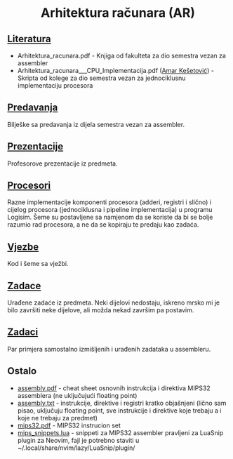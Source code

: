 <h1 style="text-align: center;">Arhitektura računara (AR)</h1>

## [Literatura](./Literatura)
- Arhitektura_racunara.pdf - Knjiga od fakulteta za dio semestra vezan za assembler 
- Arhitektura_racunara___CPU_Implementacija.pdf ([Amar Kešetović](https://github.com/kesetovic)) - Skripta od kolege za dio semestra vezan za jednociklusnu implementaciju procesora

## [Predavanja](./Predavanja)
Bilješke sa predavanja iz dijela semestra vezan za assembler.

## [Prezentacije](./Prezentacije)
Profesorove prezentacije iz predmeta.

## [Procesori](./Procesori)
Razne implementacije komponenti procesora (adderi, registri i slično) i cijelog procesora (jednociklusna i pipeline implementacija) u programu Logisim. Šeme su postavljene sa namjenom da se koriste da bi se bolje razumio rad procesora, a ne da se kopiraju te predaju kao zadaća.

## [Vjezbe](./Vjezbe)
Kod i šeme sa vježbi.

## [Zadace](./Zadace)
Urađene zadaće iz predmeta. Neki dijelovi nedostaju, iskreno mrsko mi je bilo završiti neke dijelove, ali možda nekad završim pa postavim.

## [Zadaci](./Zadaci)
Par primjera samostalno izmišljenih i urađenih zadataka u assembleru.

## Ostalo
- [assembly.pdf](./assembly.pdf) - cheat sheet osnovnih instrukcija i direktiva MIPS32 assemblera (ne uključujući floating point)
- [assembly.txt](./assembly.txt) - instrukcije, direktive i registri kratko objašnjeni (lično sam pisao, uključuju floating point, sve instrukcije i direktive koje trebaju a i koje ne trebaju za predmet)
- [mips32.pdf](./mips32.pdf) - MIPS32 instrucion set
- [mips_snippets.lua](./mips_snippets.lua) - snippeti za MIPS32 assembler pravljeni za LuaSnip plugin za Neovim, fajl je potrebno staviti u ~/.local/share/nvim/lazy/LuaSnip/plugin/
